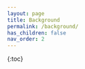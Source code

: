 ```yaml
---
layout: page
title: Background
permalink: /background/
has_children: false
nav_order: 2
---
```


{:toc}